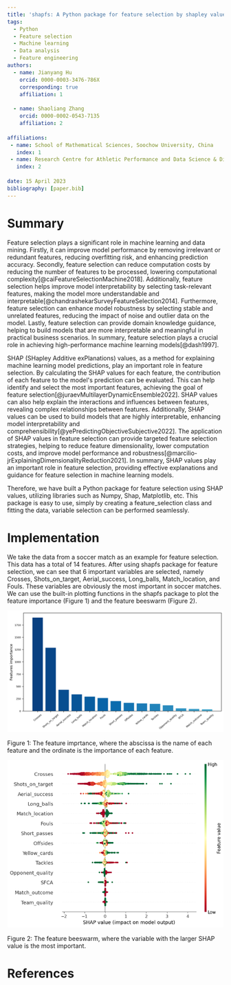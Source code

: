```yaml
---
title: 'shapfs: A Python package for feature selection by shapley value'
tags:
  - Python
  - Feature selection
  - Machine learning
  - Data analysis
  - Feature engineering
authors:
  - name: Jianyang Hu
    orcid: 0000-0003-3476-786X
    corresponding: true
    affiliation: 1 

  - name: Shaoliang Zhang
    orcid: 0000-0002-0543-7135
    affiliation: 2

affiliations:
 - name: School of Mathematical Sciences, Soochow University, China
   index: 1
 - name: Research Centre for Athletic Performance and Data Science & Division of Sports Science and Physical Education, Tsinghua University, China
   index: 2

date: 15 April 2023
bibliography: [paper.bib]
---
```


# Summary

Feature selection plays a significant role in machine learning and data mining. Firstly, it can improve model performance by removing irrelevant or redundant features, reducing overfitting risk, and enhancing prediction accuracy. Secondly, feature selection can reduce computation costs by reducing the number of features to be processed, lowering computational complexity[@caiFeatureSelectionMachine2018]. Additionally, feature selection helps improve model interpretability by selecting task-relevant features, making the model more understandable and interpretable[@chandrashekarSurveyFeatureSelection2014]. Furthermore, feature selection can enhance model robustness by selecting stable and unrelated features, reducing the impact of noise and outlier data on the model. Lastly, feature selection can provide domain knowledge guidance, helping to build models that are more interpretable and meaningful in practical business scenarios. In summary, feature selection plays a crucial role in achieving high-performance machine learning models[@dash1997].

SHAP (SHapley Additive exPlanations) values, as a method for explaining machine learning model predictions, play an important role in feature selection. By calculating the SHAP values for each feature, the contribution of each feature to the model's prediction can be evaluated. This can help identify and select the most important features, achieving the goal of feature selection[@juraevMultilayerDynamicEnsemble2022]. SHAP values can also help explain the interactions and influences between features, revealing complex relationships between features. Additionally, SHAP values can be used to build models that are highly interpretable, enhancing model interpretability and comprehensibility[@yePredictingObjectiveSubjective2022]. The application of SHAP values in feature selection can provide targeted feature selection strategies, helping to reduce feature dimensionality, lower computation costs, and improve model performance and robustness[@marcilio-jrExplainingDimensionalityReduction2021]. In summary, SHAP values play an important role in feature selection, providing effective explanations and guidance for feature selection in machine learning models.

Therefore, we have built a Python package for feature selection using SHAP values, utilizing libraries such as Numpy, Shap, Matplotlib, etc. This package is easy to use, simply by creating a feature_selection class and fitting the data, variable selection can be performed seamlessly.

# Implementation

We take the data from a soccer match as an example for feature selection. This data has a total of 14 features. After using shapfs package for feature selection, we can see that 6 important variables are selected, namely Crosses, Shots_on_target, Aerial_success, Long_balls, Match_location, and Fouls. These variables are obviously the most important in soccer matches. We can use the built-in plotting functions in the shapfs package to plot the feature importance (Figure 1) and the feature beeswarm (Figure 2).


![Figure 1](1.png)



Figure 1: The feature imprtance, where the abscissa is the name of each feature and the ordinate is the importance of each feature.

![Figure 2](2.png)

Figure 2: The feature beeswarm, where the variable with the larger SHAP value is the most important.

# References
